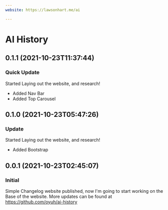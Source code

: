 ```yaml
---
website: https://lawsonhart.me/ai

---
```


# AI History

## 0.1.1 (2021-10-23T11:37:44)

### Quick Update

Started Laying out the website, and research!
- Added Nav Bar
- Added Top Carousel

## 0.1.0 (2021-10-23T05:47:26)

### Update

Started Laying out the website, and research!
- Added Bootstrap

## 0.0.1 (2021-10-23T02:45:07)

### Initial

Simple Changelog website published, now I'm going to start working on the Base of the website. More updates can be found at https://github.com/oyuh/ai-history
